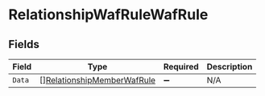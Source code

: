# RelationshipWafRuleWafRule


## Fields

| Field                                                                           | Type                                                                            | Required                                                                        | Description                                                                     |
| ------------------------------------------------------------------------------- | ------------------------------------------------------------------------------- | ------------------------------------------------------------------------------- | ------------------------------------------------------------------------------- |
| `Data`                                                                          | [][RelationshipMemberWafRule](../../models/shared/relationshipmemberwafrule.md) | :heavy_minus_sign:                                                              | N/A                                                                             |
